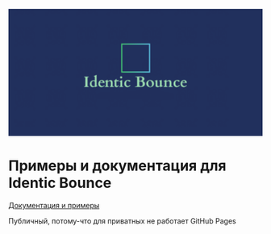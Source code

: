 ![](./IdenticBounceLogo.png)

# Примеры и документация для Identic Bounce

[Документация и примеры](https://flamytwista.github.io/identic-bounce-docs/)

Публичный, потому-что для приватных не работает GitHub Pages  
